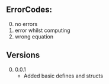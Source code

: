 ## ErrorCodes:
0. no errors
1. error whilst computing
2. wrong equation

## Versions
0. 0.0.1
    - Added basic defines and structs
